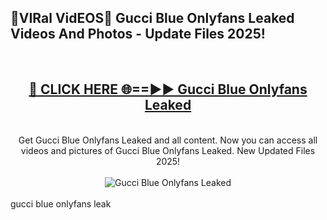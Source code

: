 <h2>🔴VIRal VidEOS🔴 Gucci Blue Onlyfans Leaked Videos And Photos - Update Files 2025!</h2>
<br>
<div align="center">
<h2><a href="https://virallinks.top/odZfE0" rel="nofollow">🔴 CLICK HERE 🌐==►► Gucci Blue Onlyfans Leaked</a></h2>
<br>
Get Gucci Blue Onlyfans Leaked and all content. Now you can access all videos and pictures of Gucci Blue Onlyfans Leaked. New Updated Files 2025!
<br>
<br>
<a href="https://virallinks.top/odZfE0" rel="nofollow" data-target="animated-image.originalLink"><img src="https://i.imgur.com/dJHk4Zq.gif)" alt="Gucci Blue Onlyfans Leaked" style="max-width: 100%; display: inline-block;" data-target="animated-image.originalImage"></a>
</div>
<br>
gucci blue onlyfans leak